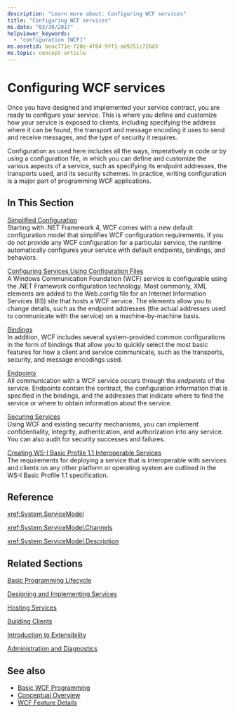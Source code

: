 ```yaml
---
description: "Learn more about: Configuring WCF services"
title: "Configuring WCF services"
ms.date: "03/30/2017"
helpviewer_keywords: 
  - "configuration [WCF]"
ms.assetid: beac771e-f28e-4f84-9ff1-ad9251c726d3
ms.topic: concept-article
---
```

# Configuring WCF services

Once you have designed and implemented your service contract, you are ready to configure your service. This is where you define and customize how your service is exposed to clients, including specifying the address where it can be found, the transport and message encoding it uses to send and receive messages, and the type of security it requires.  
  
 Configuration as used here includes all the ways, imperatively in code or by using a configuration file, in which you can define and customize the various aspects of a service, such as specifying its endpoint addresses, the transports used, and its security schemes. In practice, writing configuration is a major part of programming WCF applications.  
  
## In This Section  

 [Simplified Configuration](simplified-configuration.md)  
 Starting with .NET Framework 4, WCF comes with a new default configuration model that simplifies WCF configuration requirements. If you do not provide any WCF configuration for a particular service, the runtime automatically configures your service with default endpoints, bindings, and behaviors.  
  
 [Configuring Services Using Configuration Files](configuring-services-using-configuration-files.md)  
 A Windows Communication Foundation (WCF) service is configurable using the .NET Framework configuration technology. Most commonly, XML elements are added to the Web.config file for an Internet Information Services (IIS) site that hosts a WCF service. The elements allow you to change details, such as the endpoint addresses (the actual addresses used to communicate with the service) on a machine-by-machine basis.  
  
 [Bindings](bindings.md)  
 In addition, WCF includes several system-provided common configurations in the form of bindings that allow you to quickly select the most basic features for how a client and service communicate, such as the transports, security, and message encodings used.  
  
 [Endpoints](endpoints.md)  
 All communication with a WCF service occurs through the *endpoints* of the service. Endpoints contain the contract, the configuration information that is specified in the bindings, and the addresses that indicate where to find the service or where to obtain information about the service.  
  
 [Securing Services](securing-services.md)  
 Using WCF and existing security mechanisms, you can implement confidentiality, integrity, authentication, and authorization into any service. You can also audit for security successes and failures.  
  
 [Creating WS-I Basic Profile 1.1 Interoperable Services](./creating-ws-i-basic-profile-1-1-interoperable-services.md)  
 The requirements for deploying a service that is interoperable with services and clients on any other platform or operating system are outlined in the WS-I Basic Profile 1.1 specification.  
  
## Reference  

 <xref:System.ServiceModel>  
  
 <xref:System.ServiceModel.Channels>  
  
 <xref:System.ServiceModel.Description>  
  
## Related Sections  

 [Basic Programming Lifecycle](basic-programming-lifecycle.md)  
  
 [Designing and Implementing Services](designing-and-implementing-services.md)  
  
 [Hosting Services](hosting-services.md)  
  
 [Building Clients](building-clients.md)  
  
 [Introduction to Extensibility](introduction-to-extensibility.md)  
  
 [Administration and Diagnostics](./diagnostics/index.md)  
  
## See also

- [Basic WCF Programming](basic-wcf-programming.md)
- [Conceptual Overview](conceptual-overview.md)
- [WCF Feature Details](./feature-details/index.md)
